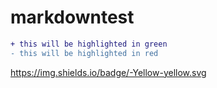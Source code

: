 # markdowntest

```diff
+ this will be highlighted in green
- this will be highlighted in red
```


https://img.shields.io/badge/-Yellow-yellow.svg
